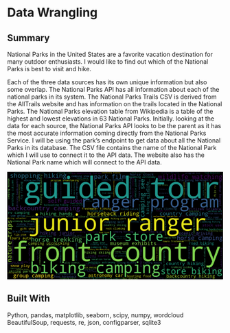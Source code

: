 # Data Wrangling

## Summary
National Parks in the United States are a favorite vacation destination for many outdoor enthusiasts. I would like to find out which of the National Parks is best to visit and hike.

Each of the three data sources has its own unique information but also some overlap. The National Parks API has all information about each of the national parks in its system. The National Parks Trails CSV is derived from the AllTrails website and has information on the trails located in the National Parks. The National Parks elevation table from Wikipedia is a table of the highest and lowest elevations in 63 National Parks. Initially. looking at the data for each source, the National Parks API looks to be the parent as it has the most accurate information coming directly from the National Parks Service. I will be using the park’s endpoint to get data about all the National Parks in its database. The CSV file contains the name of the National Park which I will use to connect it to the API data. The website also has the National Park name which will connect to the API data.

![Data Wrangling](./data/readme/data_wrangling.png)


## Built With
Python, pandas, matplotlib, seaborn, scipy, numpy, wordcloud BeautifulSoup, requests, re, json, configparser, sqlite3